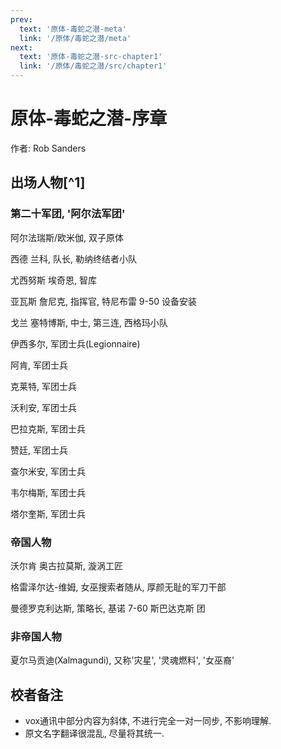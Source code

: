 ```yaml
---
prev:
  text: '原体-毒蛇之潜-meta'
  link: '/原体/毒蛇之潜/meta'
next:
  text: '原体-毒蛇之潜-src-chapter1'
  link: '/原体/毒蛇之潜/src/chapter1'
---
```


# 原体-毒蛇之潜-序章

作者: Rob Sanders

## 出场人物[^1]

### 第二十军团, '阿尔法军团'

阿尔法瑞斯/欧米伽, 双子原体

西德 兰科, 队长, 勒纳终结者小队

尤西努斯 埃奇恩, 智库

亚瓦斯 詹尼克, 指挥官, 特尼布雷 9-50 设备安装

戈兰 塞特博斯, 中士, 第三连, 西格玛小队

伊西多尔, 军团士兵(Legionnaire)

阿肯, 军团士兵

克莱特, 军团士兵

沃利安, 军团士兵

巴拉克斯, 军团士兵

赞廷, 军团士兵

查尔米安, 军团士兵

韦尔梅斯, 军团士兵

塔尔奎斯, 军团士兵

### 帝国人物

沃尔肯 奥古拉莫斯, 漩涡工匠

格雷泽尔达-维姆, 女巫搜索者随从, 厚颜无耻的军刀干部

曼德罗克利达斯, 策略长, 基诺 7-60 斯巴达克斯 团

### 非帝国人物

夏尔马贡迪(Xalmagundi), 又称'灾星', '灵魂燃料', '女巫裔'

## 校者备注

+ vox通讯中部分内容为斜体, 不进行完全一对一同步, 不影响理解.
+ 原文名字翻译很混乱, 尽量将其统一.

